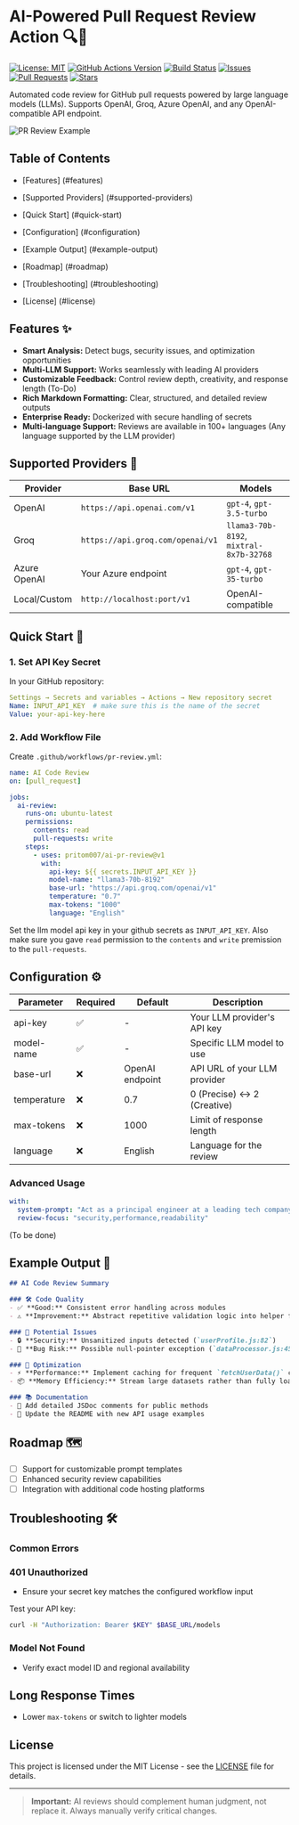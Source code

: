 # AI-Powered Pull Request Review Action 🔍🤖

[![License: MIT](https://img.shields.io/badge/License-MIT-blue.svg)](https://opensource.org/licenses/MIT)
[![GitHub Actions Version](https://img.shields.io/github/v/release/pritom007/ai-pr-review)](https://github.com/pritom007/ai-pr-review/releases)
[![Build Status](https://github.com/pritom007/ai-pr-review/actions/workflows/test.yml/badge.svg)](https://github.com/pritom007/ai-pr-review/actions)
[![Issues](https://img.shields.io/github/issues/pritom007/ai-pr-review)](https://github.com/pritom007/ai-pr-review/issues)
[![Pull Requests](https://img.shields.io/github/issues-pr/pritom007/ai-pr-review)](https://github.com/pritom007/ai-pr-review/pulls)
[![Stars](https://img.shields.io/github/stars/pritom007/ai-pr-review)](https://github.com/pritom007/ai-pr-review/stargazers)

Automated code review for GitHub pull requests powered by large language models (LLMs). Supports OpenAI, Groq, Azure OpenAI, and any OpenAI-compatible API endpoint.

![PR Review Example](https://via.placeholder.com/800x400.png?text=AI+PR+Review+Demo+Output)

## Table of Contents

- [Features] (#features)

- [Supported Providers] (#supported-providers)

- [Quick Start] (#quick-start)

- [Configuration] (#configuration)

- [Example Output] (#example-output)

- [Roadmap] (#roadmap)

- [Troubleshooting] (#troubleshooting)

- [License] (#license)

## Features ✨

- **Smart Analysis:** Detect bugs, security issues, and optimization opportunities
- **Multi-LLM Support:** Works seamlessly with leading AI providers
- **Customizable Feedback:** Control review depth, creativity, and response length (To-Do)
- **Rich Markdown Formatting:** Clear, structured, and detailed review outputs
- **Enterprise Ready:** Dockerized with secure handling of secrets
- **Multi-language Support:** Reviews are available in 100+ languages (Any language supported by the LLM provider)

## Supported Providers 🤖

| Provider     | Base URL                           | Models                                 |
|--------------|------------------------------------|----------------------------------------|
| OpenAI       | `https://api.openai.com/v1`        | `gpt-4`, `gpt-3.5-turbo`               |
| Groq         | `https://api.groq.com/openai/v1`   | `llama3-70b-8192`, `mixtral-8x7b-32768`|
| Azure OpenAI | Your Azure endpoint                | `gpt-4`, `gpt-35-turbo`                |
| Local/Custom | `http://localhost:port/v1`         | OpenAI-compatible                      |

## Quick Start 🚀

### 1. Set API Key Secret

In your GitHub repository:

```yaml
Settings → Secrets and variables → Actions → New repository secret
Name: INPUT_API_KEY  # make sure this is the name of the secret
Value: your-api-key-here
```

### 2. Add Workflow File

Create `.github/workflows/pr-review.yml`:

```yaml
name: AI Code Review
on: [pull_request]

jobs:
  ai-review:
    runs-on: ubuntu-latest
    permissions:
      contents: read
      pull-requests: write
    steps:
      - uses: pritom007/ai-pr-review@v1
        with:
          api-key: ${{ secrets.INPUT_API_KEY }}
          model-name: "llama3-70b-8192"
          base-url: "https://api.groq.com/openai/v1"
          temperature: "0.7"
          max-tokens: "1000"
          language: "English"
```
Set the llm model api key in your github secrets as `INPUT_API_KEY`. Also make sure you gave `read` permission to the `contents` and `write` premission to the `pull-requests`.

## Configuration ⚙️

| Parameter    | Required | Default                | Description                   |
|--------------|----------|------------------------|-------------------------------|
| api-key      | ✅       | -                      | Your LLM provider's API key   |
| model-name   | ✅       | -                      | Specific LLM model to use     |
| base-url     | ❌       | OpenAI endpoint        | API URL of your LLM provider  |
| temperature  | ❌       | 0.7                    | 0 (Precise) ↔ 2 (Creative)    |
| max-tokens   | ❌       | 1000                   | Limit of response length      |
| language     | ❌       | English                | Language for the review       |

### Advanced Usage

```yaml
with:
  system-prompt: "Act as a principal engineer at a leading tech company"
  review-focus: "security,performance,readability"
```
(To be done)
## Example Output 📝

```markdown
## AI Code Review Summary

### 🛠️ Code Quality
- ✅ **Good:** Consistent error handling across modules
- ⚠️ **Improvement:** Abstract repetitive validation logic into helper functions

### 🚨 Potential Issues
- 🔒 **Security:** Unsanitized inputs detected (`userProfile.js:82`)
- 🐞 **Bug Risk:** Possible null-pointer exception (`dataProcessor.js:45`)

### 🚀 Optimization
- ⚡ **Performance:** Implement caching for frequent `fetchUserData()` calls
- 📦 **Memory Efficiency:** Stream large datasets rather than fully loading them

### 📚 Documentation
- 📝 Add detailed JSDoc comments for public methods
- 📖 Update the README with new API usage examples
```

## Roadmap 🗺️

- [ ] Support for customizable prompt templates
- [ ] Enhanced security review capabilities
- [ ] Integration with additional code hosting platforms

## Troubleshooting 🛠️

### Common Errors

### 401 Unauthorized

- Ensure your secret key matches the configured workflow input

Test your API key:

```bash
curl -H "Authorization: Bearer $KEY" $BASE_URL/models
```

### Model Not Found

- Verify exact model ID and regional availability

## Long Response Times

- Lower `max-tokens` or switch to lighter models

## License

This project is licensed under the MIT License - see the [LICENSE](LICENSE) file for details.

---

> **Important:** AI reviews should complement human judgment, not replace it. Always manually verify critical changes.
